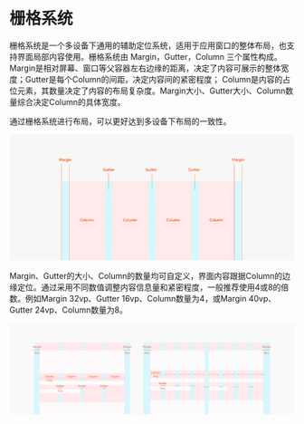 # 栅格系统


栅格系统是一个多设备下通用的辅助定位系统，适用于应用窗口的整体布局，也支持界面局部内容使用。栅格系统由 Margin，Gutter，Column 三个属性构成。Margin是相对屏幕、窗口等父容器左右边缘的距离，决定了内容可展示的整体宽度；Gutter是每个Column的间距，决定内容间的紧密程度； Column是内容的占位元素，其数量决定了内容的布局复杂度。Margin大小、Gutter大小、Column数量综合决定Column的具体宽度。


通过栅格系统进行布局，可以更好达到多设备下布局的一致性。


![zh-cn_image_0000001517293418](figures/zh-cn_image_0000001517293418.png)


Margin、Gutter的大小、Column的数量均可自定义，界面内容跟据Column的边缘定位。通过采用不同数值调整内容信息量和紧密程度，一般推荐使用4或8的倍数。例如Margin 32vp、Gutter 16vp、Column数量为4，或Margin 40vp、Gutter 24vp、Column数量为8。


![栅格系统例](figures/栅格系统例.png)

